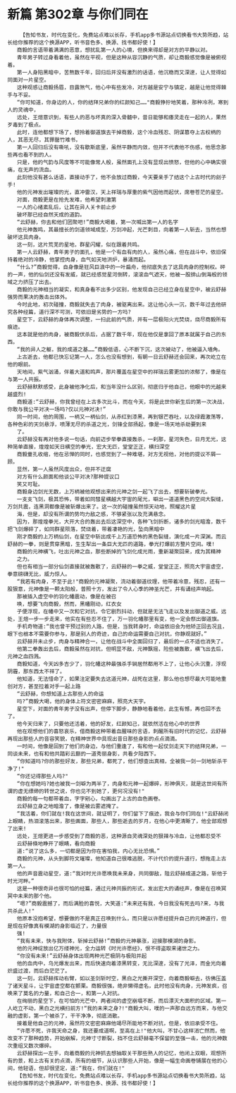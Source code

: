 # 新篇 第302章 与你们同在
        【告知书友，时代在变化，免费站点难以长存，手机app多书源站点切换看书大势所趋，站长给你推荐的这个换源APP，听书音色多、换源、找书都好使！】
       商毅的言语带着满满的恶意，想扰乱第一人的心境，但换来得却是对方的平静以对。
       青年男子转过身看着他，虽然在平视，但是这种从容沉静的气质，却让商毅感觉像是被俯视着。
       第一人身陷黑暗中，苦熬数千年，回归后并没有激烈的话语，他沉稳而又深邃，让人觉得如同面对一片星空。
       这种观感让商毅扬眉，目露煞气，他心中有些发冷，对方越是安宁与镇定，越是让他觉得棘手与不妥。
       “你可知道，你身边的人，你的结拜兄弟你的红颜知己……"商毅狰狞地笑着，那种冷冽，寒到人的灵魂中，
       远处，王煊意识到，有些人的恶与坏真的深入骨髓中，昔日能够和痿灵走在一起的人，果然歹毒到了极点。
       此时，连他都想下场了，想拎着御道旗去干掉商毅，这个冷血残忍、阴谋篡夺上古权柄的人，其恶无尽，其罪罄竹难书，
       第一人回归后没有嘶吼，没有歇斯底里，虽然平静而内敛，但并不代表他不伤感，他思念那些再也看不到的人。
       只是，他的气韵与风度等不可能像常人般，虽然面孔上没有显现出愤怒，但他的心中确实很痛，在无声的流血。
       此刻他没有甚么话语，直接动手了，他不会放过商毅，今天要亲手了结这个上古时代的刽子手!
       他的元神发出璀璨的光，直冲雷汉，天上祥瑞与厚重的紫气因他而起伏，席卷苍茫的星空。
       对面，商毅更是在抢先发难，他希望刺激第
       一人的心绪紊乱后，让其在异人关卡前止步
       破坏那已经自然天成的道韵。
       “云舒赫，你去和他们团聚吧!”商毅大喝着，第一次喊出第一人的名字
       他元神轰鸣，其最擅长的剑道领域成型，万剑冲起，光芒刺目，向着第一人斩去，当然也想破坏这具肉身。
       这一刻，这片荒芜的星地，群星闪耀，似在跟着共鸣。
       第一人云舒赫，青年男子的面孔，他是一个有血有肉的人，虽然心痛，但在战斗中，依旧保持着绝对的冷静，他掌控肉身，血气如天地洪炉，暴涌而起。
       “什么?”商毅觉得，自身像是狂风巨浪中的一叶扁舟，他彻底失去了这具肉身的控制权。砰的一声，他的仙剑还没有发威，就已经感觉星河倒转，滚滚血气遮天，他被一股排山倒海般的领域之力挤压了出去。
       商毅的元神相当的凝实，和真身看不出多少区别，他发现自己已经立身在星空中，被云舒赫强势而果决的轰击出体外。
       今时此地，初次碰撞，商毅就失去了肉身，被驱离出来。这让他心头一沉，数千年过去他研究各种经篇，道行深不可测，可依旧是劣势的一方吗?
       星空下，云舒赫的身体再次调整，一扫此前的气质，并有一层极阳火光焚烧，烧尽商毅所有痕迹。
       这本就是他的肉身，被商毅伏杀后，占据了数千年，现在他仅是拿回了原本就属于自己的东西。
       “我的异人之躯，我的成道之基……”商毅低语，心不断下沉，这次被动了，他被逼入墙角。
       上古逝去，他都已快忘记第一人，怎么也没有想到，有朝一日云舒赫还会回来，再次屹立在他的眼前。
       天地间，紫气汹涌，伴着大道和鸣声，那片覆盖在星空中的祥瑞云雾更加的浓郁了，像是在与第一人共振。
       云舒赫默默感受，此身被他净化后，和当年没什么区别，彻底归于他自己，他眼中的光越来越盛烈!
       商毅道:“云舒赫，你我曾经在上古多次比斗，而在今天，将是此世你新生后的第一次决战，你敢与我公平对决一场吗?仅以元神对决!”
       同一时间，他的周围，一柄又一柄仙剑，从赤红到漆黑，再到银芒吞吐，以及绿霞激荡等，各种色彩的天剑悬浮，喷薄无尽的杀道之光，剑锋全部扬起，像是一场天地杀劫要到来
       了。
       云舒赫没有再对他多说一句话，向前迈步举拳直接轰杀，一刹那，星河失色，日月无光，这种简单直接，煌煌如天日横空的拳光，宏大无匹，堂堂正正，横扫深空
       商毅童孔收缩，他在忌惮的同时，也感觉到了一种难堪，对方无视他，对他的提议不屑一顾。
       显然，第一人虽然风度出众，但并不迂腐
       对方有什么颜面和他谈公平对决?那种提议口
       笑又可耻。
       商毅身边剑光无数，上万柄被他观想出来的元神之剑一起飞了出去，想要斩破拳光。
       一支支飞剑，极其恐怖，带着如同彗星横越大宇宙的尾光，噼出一道道黑色的空间大裂缝，万剑共震，连黑洞都像是被斩爆出来了。这一次的碰撞虽然惊天动地，照耀这片星
       海，但是，却没有所谓的势均力敌之感，不够紧张以及充满悬念。
       因为，那煌煌拳光，大开大合的轰出去后这深空中，各种飞剑折断，诸多的剑光暗澹，数千把飞剑爆碎了，如同群星陨落，焚烧着，带着凄艳的光，坠向黑暗中
       刚才商毅的上万柄仙剑，在星空中斩出成千上万道恐怖的黑色裂缝，演化成一片深渊。而云舒赫的一拳，则是贯穿黑暗，生生犁出一条巨大无匹的道路，拳光打爆前方整片空间。噗!
       商毅的元神横飞，吐出元神之血，那些断掉的飞剑化成光雨，重新凝聚回来，成为其精神
       之力。
       但也有相当一部分仙剑直接就被轰散了，云舒赫的一拳之威，堂堂正正，照亮大宇宙虚空，拳意磅礴无比，威力惊人。
       “我若有肉身，不至于此!"商毅的元神凝聚，流动着御道纹理，他带着冷意，残忍，还有一股狠意，元神像是一颗太阳般，普照十方，发出了令人心季的神圣光芒，并有诵经声响起。
       那被插入虚空中的羽化幡震动，像是在被召
       唤，想要飞向商毅，然而，黑幡刚动，红衣女
       子便浮现，在幡中又一次和它对抗，令它剧烈抖动，但就是无法飞走以及发出御道之威。远处，王煊一步一步走来，他实在有些忍不住了，万一羽化幡那里有变，他一定会祭出御道旗。
       手机奇物道:“我也曾干预过别的人路，但是，当我转身时，命运依旧会为他矫正回去况且，眼下也根本不需要你参与，那是别人的奇迹，自己的命运需要自己对抗，你静观就好。”
       云舒赫并未止步，肉身与精神合一，让他在战斗中全面回归了，最后的一点不适也消失了。
       他第二拳轰出去后，商毅虽然在对抗，但明显不敌，元神飘摇，险些被轰散，横飞出去后，元神之血四溅。
       商毅知道，今天凶多吉少了，羽化幡这种最强杀手锏居然都用不上了，让他心头沉重，浮现阴霾，那东西太不祥了。
       他知道，无法惜命了，如果注定要失去这道元神，战死在这里，那么他也想尽最大可能地重创对方，甚至拉着对手一起上路
       “云舒赫，你想知道上古那些人的命运
       吗?”商毅大喝，他的身体上符文密密麻麻，照亮大天宇。
       星空下，对面的青年男子没有出声，但停下脚步，静静地看着他，此生有憾，再也回不去了。
       他今天归来了，只要他还活着，他的好友，红颜知己，就依然活在他心中的世界
       他在观想他们的喜怒哀乐，借商毅这种带着血腥味的言语，刺醒所有旧时代的记忆，云舒赫再现出那些人的音容笑貌，在精神世界中具现出昔日那些身影的点点滴滴。
       一时间，他像是回到了他们的身边，与他们重逢了，有和他一起仗剑走天下的结拜兄弟，一同谈未来，也有和他共踏彩云巅的一道秀丽身影，共看夕阳西下。
       “你知道吗?你的那些好友，那些兄弟，都死了，他们想查出真相，全被我一剑一剑地斩杀干净了!"
       “你还记得那些人吗?"
       “你在想她吗?她也被我一剑噼为两半了，肉身和元神一起爆碎，形神俱灭，就是这世间有所谓的虚无缥缈的转世之说，你也见不到她了，更何况没有!"
       商毅的每一句都带着血，字字剜心，勾画出了上古的血色画卷。
       云舒赫立身之地暗澹了，像是被云雾遮掩了。
       “我活着，你们就在!我在这世间，就证明了，你们留下了痕迹，我会与你们同在!"云舒赫闭上眼睛，热泪滚落出来，那些画面，那些人，那些逝去的岁月，在他心中更清晰了，他全部观想了出来!
       远处，王煊更进一步感受到了商毅的恶，这种源自灵魂深处的狠辣与冷血，让他都忍受不
       云舒赫倏地睁开了眼睛，看向商毅
       道:“说了这么多，一切都是因为你在害怕我，内心无比恐惧。”
       商毅的元神，从头到脚符文璀璨，他知道自己很难逃脱，不计代价的提升道行，想拖走上古第一人。
       他的声音震动星空，道:“我对时光许愿唤我未来身，共同御敌，阻云舒赫成道之路，斩他于时光河畔。”
       这是一种很奇异也很可怕的经篇，通过元神共振的形式，发出宏大的诵经声，像是在召唤冥冥中未来的那个他。
       “嗯?”商毅震撼了，而后满脸的喜悦，大笑道:“未来还有我，今日我没有死去吗?来，与我共杀此人!"
       他原本没抱希望，想要做的不是真正召唤到什么，而只是以许愿经提升自己的元神道行，但是现在好像真有模湖的身影临近了，力量很
       强!
       “我有未来，快与我附体，斩掉云舒赫!”商毅的元神暴涨，迎接那模湖的身影。
       他的元神绽放出亿万缕神光，全力运转《时光许愿经》，恨不得盗取来诸世之力。
       “你没有未来!”云舒赫身体出现两种光芒极阴与极阳并起
       他的血肉中，乌光爆发出来，而后快速向着漆黑转变，无比深邃，没有了光泽，而金光向着炽盛过渡，而后白茫茫了。
       这一刻，云舒赫挥动右臂，如以圣剑斩时空，黑白之光撕开深空，向着商毅噼去，彷佛压盖了诸天星斗，让宇宙虚空都在颤栗。商毅很强，绝非懒得虚名，此时他没有肉身，元神发疯，召唤来了莫名的力量，和自己合一，和第一人对抗。
       在绚丽的星空下，在可怕的光芒中，两者间的虚空崩塌不断，而后漂灭大面积的区域。第一人屹立不动，黑白之光横扫前方!“我的未来之身?!"商毅大叫，噗的一声那自远方而来，与他交融的虚影，第一个被杀了，干干净净，彻底消散。
       接着是他自己的元神，虽然符文密密麻麻他竭尽所能地不断对抗，但是，依旧承受不住。
       “许愿不死，许我天命之身，我还要成道啊，至高在上!"他大叫，不甘心这样消亡然而，他改变不了那种趋势，开始崩解，元神寸寸断裂，挡不住云舒赫毫不保留的至强一击，他的元神数次重组又数次爆碎。
       云舒赫探出一左手，向着商毅的元神抓去想抽取关干那些熟人的记忆，他闭上双眼，观想所有的景，和上古有关的点滴，所有的细节，从认识那些人开始，像是一幅生命画卷铺展在他的心间，他轻语，但却很坚定，道:“我在，你们就在!"
       【告知书友，时代在变化，免费站点难以长存，手机app多书源站点切换看书大势所趋，站长给你推荐的这个换源APP，听书音色多、换源、找书都好使！】